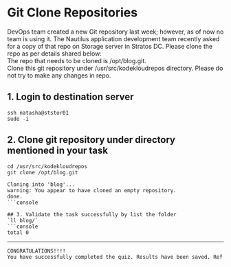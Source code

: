 # Git Clone Repositories

DevOps team created a new Git repository last week; however, as of now no team is using it. The Nautilus application development team recently asked for a copy of that repo on Storage server in Stratos DC. Please clone the repo as per details shared below:  
The repo that needs to be cloned is /opt/blog.git.  
Clone this git repository under /usr/src/kodekloudrepos directory. Please do not try to make any changes in repo.  


## 1. Login to destination server
`ssh natasha@ststor01`  
`sudo -i`  

## 2. Clone git repository under directory mentioned in your task
`cd /usr/src/kodekloudrepos`  
`git clone /opt/blog.git`  
```console
Cloning into 'blog'...
warning: You appear to have cloned an empty repository.
done.
```console

## 3. Validate the task successfully by list the folder
`ll blog/`  
```console
total 0
```

---

```bash
CONGRATULATIONS!!!!
You have successfully completed the quiz. Results have been saved. Ref ID:631c52dba02e43978fde0cf1
```
